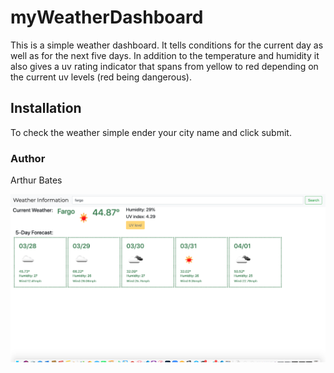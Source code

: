 # myWeatherDashboard

This is a simple weather dashboard.  It tells conditions for the current day as well as for the next five days. In addition to the temperature and humidity it also gives a uv rating indicator that spans from yellow to red depending on the current uv levels (red being dangerous).

## Installation

To check the weather simple ender your city name and click submit.

### Author

Arthur Bates

![myWeatherDashboard](./assets/weatherScreen.png)